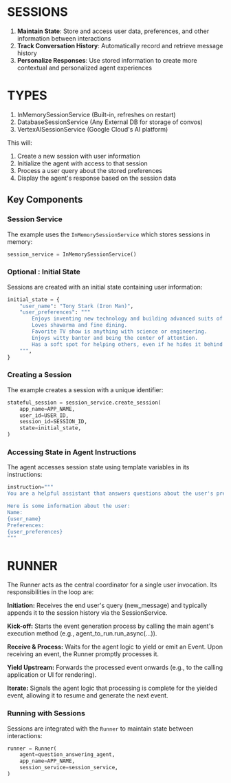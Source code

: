# SESSIONS
1. **Maintain State**: 
    Store and access user data, preferences, and other information between interactions
2. **Track Conversation History**: 
    Automatically record and retrieve message history
3. **Personalize Responses**: 
    Use stored information to create more contextual and personalized agent experiences


# TYPES
1. InMemorySessionService (Built-in, refreshes on restart)
2. DatabaseSessionService (Any External DB for storage of convos)
3. VertexAISessionService (Google Cloud's AI platform)

This will:
1. Create a new session with user information
2. Initialize the agent with access to that session
3. Process a user query about the stored preferences
4. Display the agent's response based on the session data

## Key Components

### Session Service

The example uses the `InMemorySessionService` which stores sessions in memory:

```python
session_service = InMemorySessionService()
```

### Optional : Initial State

Sessions are created with an initial state containing user information:

```python
initial_state = {
    "user_name": "Tony Stark (Iron Man)",
    "user_preferences": """
        Enjoys inventing new technology and building advanced suits of armor.
        Loves shawarma and fine dining.
        Favorite TV show is anything with science or engineering.
        Enjoys witty banter and being the center of attention.
        Has a soft spot for helping others, even if he hides it behind sarcasm.
    """,
}
```

### Creating a Session

The example creates a session with a unique identifier:

```python
stateful_session = session_service.create_session(
    app_name=APP_NAME,
    user_id=USER_ID,
    session_id=SESSION_ID,
    state=initial_state,
)
```

### Accessing State in Agent Instructions

The agent accesses session state using template variables in its instructions:

```python
instruction="""
You are a helpful assistant that answers questions about the user's preferences.

Here is some information about the user:
Name: 
{user_name}
Preferences: 
{user_preferences}
"""
```

# RUNNER
The Runner acts as the central coordinator for a single user invocation. 
Its responsibilities in the loop are:

**Initiation:**
Receives the end user's query (new_message) and typically appends it to the session history via the SessionService.

**Kick-off:**
Starts the event generation process by calling the main agent's execution method (e.g., agent_to_run.run_async(...)).

**Receive & Process:**
Waits for the agent logic to yield or emit an Event. Upon receiving an event, the Runner promptly processes it.

**Yield Upstream:**
Forwards the processed event onwards (e.g., to the calling application or UI for rendering).

**Iterate:**
Signals the agent logic that processing is complete for the yielded event, allowing it to resume and generate the next event.


### Running with Sessions

Sessions are integrated with the `Runner` to maintain state between interactions:

```python
runner = Runner(
    agent=question_answering_agent,
    app_name=APP_NAME,
    session_service=session_service,
)
```